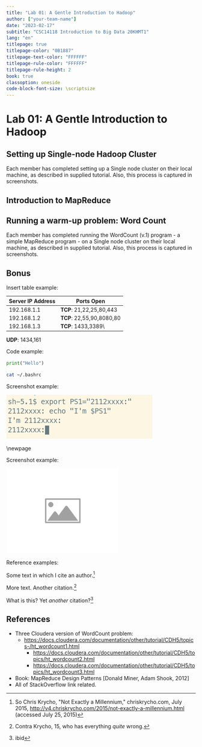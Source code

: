 ```yaml
---
title: "Lab 01: A Gentle Introduction to Hadoop"
author: ["your-team-name"]
date: "2023-02-17"
subtitle: "CSC14118 Introduction to Big Data 20KHMT1"
lang: "en"
titlepage: true
titlepage-color: "0B1887"
titlepage-text-color: "FFFFFF"
titlepage-rule-color: "FFFFFF"
titlepage-rule-height: 2
book: true
classoption: oneside
code-block-font-size: \scriptsize
---
```


# Lab 01: A Gentle Introduction to Hadoop

## Setting up Single-node Hadoop Cluster

Each member has completed setting up a Single node cluster on their local machine, as described in supplied tutorial. Also, this process is captured in screenshots.

## Introduction to MapReduce

## Running a warm-up problem: Word Count

Each member has completed running the WordCount (v.1) program - a simple MapReduce program - on a Single node cluster on their local machine, as described in supplied tutorial. Also, this process is captured in screenshots.

## Bonus

Insert table example:

Server IP Address | Ports Open
------------------|----------------------------------------
192.168.1.1       | **TCP**: 21,22,25,80,443
192.168.1.2       | **TCP**: 22,55,90,8080,80
192.168.1.3       | **TCP**: 1433,3389\
**UDP**: 1434,161

Code example:

```python
print("Hello")
```

```bash
cat ~/.bashrc
```

Screenshot example:

![Proof of change your shell prompt's name](images/changeps1.png)

\newpage

Screenshot example:

![ImgPlaceholder](images/placeholder-image-300x225.png)

Reference examples:

Some text in which I cite an author.[^fn1]

More text. Another citation.[^fn2]

What is this? Yet _another_ citation?[^fn3]

## References
<!-- References without citing, this will be display as resources -->
- Three Cloudera version of WordCount problem:
  - <https://docs.cloudera.com/documentation/other/tutorial/CDH5/topics-/ht_wordcount1.html>
    - <https://docs.cloudera.com/documentation/other/tutorial/CDH5/topics/ht_wordcount2.html>
    - <https://docs.cloudera.com/documentation/other/tutorial/CDH5/topics/ht_wordcount3.html>
- Book: MapReduce Design Patterns [Donald Miner, Adam Shook, 2012]
- All of StackOverflow link related.

<!-- References with citing, this will be display as footnotes -->
[^fn1]: So Chris Krycho, "Not Exactly a Millennium," chriskrycho.com, July 2015, http://v4.chriskrycho.com/2015/not-exactly-a-millennium.html
(accessed July 25, 2015)

[^fn2]: Contra Krycho, 15, who has everything _quite_ wrong.

[^fn3]: ibid
